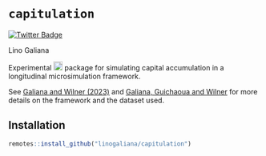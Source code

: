 # `capitulation`
<div id="badges">
  <a href="https://linogaliana.fr">
    <img src="https://img.shields.io/badge/See the Working Paper-red?style=for-the-badge&logo=firefox&logoColor=white" alt="Twitter Badge"/>
  </a>
</div>

Lino Galiana

Experimental <img height="18" width="18" src="https://cdn.simpleicons.org/r/00ccff99" /> package
for simulating capital accumulation in a longitudinal microsimulation
framework. 

See [Galiana and Wilner (2023)](https://www.insee.fr/fr/statistiques/6793990) and [Galiana, Guichaoua and Wilner](https://www.cairn.info/revue-retraite-et-societe-2022-2-page-17.htm) for more details on the framework and the dataset used. 

## Installation

```r
remotes::install_github("linogaliana/capitulation")
```